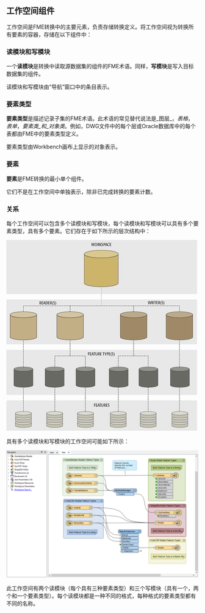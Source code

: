 ## 工作空间组件

工作空间是FME转换中的主要元素，负责存储转换定义。将工作空间视为转换所有要素的容器，存储在以下组件中：

### 读模块和写模块

一个**读模块**是转换中读取源数据集的组件的FME术语。同样，**写模块**是写入目标数据集的组件。

读模块和写模块由“导航”窗口中的条目表示。

### 要素类型

**要素类型**是描述记录子集的FME术语。此术语的常见替代说法是_图层_，_表格_，_表单_，_要素类_和_对象类_。例如，DWG文件中的每个层或Oracle数据库中的每个表都由FME中的要素类型定义。

要素类型由Workbench画布上显示的对象表示。

### 要素

**要素**是FME转换的最小单个组件。

它们不是在工作空间中单独表示，除非已完成转换的要素计数。

### 关系

每个工作空间可以包含多个读模块和写模块，每个读模块和写模块可以具有多个要素类型，具有多个要素。它们存在于如下所示的层次结构中：

![](./Images/Img3.009.TranslationComponentsSmall.png)

具有多个读模块和写模块的工作空间可能如下所示：

![](./Images/Img3.010.DemoWorkspaceSmall.png)

此工作空间有两个读模块（每个具有三种要素类型）和三个写模块（具有一个，两个和一个要素类型）。每个读模块都是一种不同的格式，每种格式的要素类型都有不同的名称。

